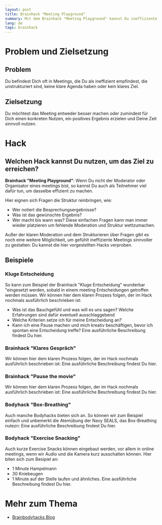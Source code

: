 ```yaml
---
layout: post
title: Brainhack "Meeting Playground"
summary: Mit dem Brainhack "Meeting Playground" kannst Du ineffiziente meetings mal auf eine andere Weise nutzen und dabei auch noch Spaß haben und lernen.
lang: de
tags: brainhack
---
```


# Problem und Zielsetzung

## Problem
Du befindest Dich oft in Meetings, die Du als ineffizient empfindest, die unstrukturiert sind, keine klare Agenda haben oder kein klares Ziel.

## Zielsetzung
Du möchtest das Meeting entweder besser machen oder zumindest für Dich einen konkreten Nutzen, ein positives Ergebnis erzielen und Deine Zeit sinnvoll nutzen.

# Hack

## Welchen Hack kannst Du nutzen, um das Ziel zu erreichen?
**Brainhack "Meeting Playground"**:
Wenn Du nicht der Moderator oder Organisator eines meetings bist, so kannst Du auch als Teilnehmer viel dafür tun, um dasselbe effizient zu machen.

Hier eignen sich Fragen die Struktur reinbringen, wie:
- Wer notiert die Besprechungsergebnisse?
- Was ist das gewünschte Ergebnis?
- Wer macht bis wann was?
Diese einfachen Fragen kann man immer wieder platzieren um fehlende Moderation und Struktur wettzumachen.

Außer der klaren Moderation und dem Strukturieren über Fragen gibt es noch eine weitere Möglichkeit, um gefühlt ineffiziente Meetings sinnvoller zu gestalten:
Du kannst die hier vorgestellten Hacks verproben.

## Beispiele
### Kluge Entscheidung
So kann zum Beispiel der Brainhack "Kluge Entscheidung" wunderbar "eingesetzt werden, sobald in einem meeting Entscheidungen getroffen werden müssen.
Wir können hier dem klaren Prozess folgen, der im Hack nochmals ausführlich beschrieben ist:
- Was ist das Bauchgefühl und was will es uns sagen? Welche Erfahrungen sind dafür eventuell ausschlaggebend
- Welche Kriterien setze ich für meine Entscheidung an?
- Kann ich eine Pause machen und mich kreativ beschäftigen, bevor ich spontan eine Entscheidung treffe?
Eine ausführliche Beschreibung findest Du hier.

### Brainhack "Klares Gespräch"
Wir können hier dem klaren Prozess folgen, der im Hack nochmals ausführlich beschrieben ist:
Eine ausführliche Beschreibung findest Du hier.

### Brainhack "Pause the movie"
Wir können hier dem klaren Prozess folgen, der im Hack nochmals ausführlich beschrieben ist:
Eine ausführliche Beschreibung findest Du hier.

### Bodyhack "Box-Breathing"
Auch manche Bodyhacks bieten sich an. So können wir zum Beispiel einfach und unbemerkt die Atemübung der Navy SEALS, das Box-Breathing nutezn:
Eine ausführliche Beschreibung findest Du hier.

### Bodyhack "Exercise Snacking"
Auch kurze Exercise Snacks können eingebaut werden, vor allem in online meetings, wenn wir Audio und die Kamera kurz ausschalten können. Hier biten sich zum Besipiel an:
- 1 Minute Hampelmann
- 30 Kniebeugen
- 1 Minute auf der Stelle laufen
  und ähnliches.
Eine ausführliche Beschreibung findest Du hier.

# Mehr zum Thema
- [Brainbodyhacks Blog](/blog/)
